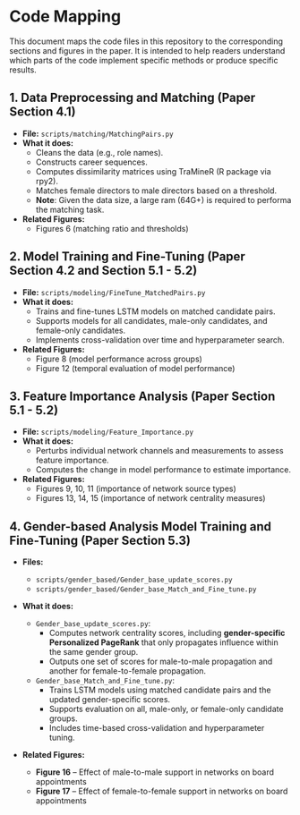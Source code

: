 # Code Mapping

This document maps the code files in this repository to the corresponding sections and figures in the paper. It is intended to help readers understand which parts of the code implement specific methods or produce specific results.

## 1. Data Preprocessing and Matching (Paper Section 4.1)

- **File:** `scripts/matching/MatchingPairs.py`
- **What it does:**  
  - Cleans the data (e.g., role names).  
  - Constructs career sequences.  
  - Computes dissimilarity matrices using TraMineR (R package via rpy2).  
  - Matches female directors to male directors based on a threshold.
  - **Note**: Given the data size, a large ram (64G+) is required to performa the matching task.
- **Related Figures:**  
  - Figures 6 (matching ratio and thresholds)

## 2. Model Training and Fine-Tuning (Paper Section 4.2 and Section 5.1 - 5.2)

- **File:** `scripts/modeling/FineTune_MatchedPairs.py`
- **What it does:**  
  - Trains and fine-tunes LSTM models on matched candidate pairs.  
  - Supports models for all candidates, male-only candidates, and female-only candidates.  
  - Implements cross-validation over time and hyperparameter search.
- **Related Figures:**  
  - Figure 8 (model performance across groups)  
  - Figure 12 (temporal evaluation of model performance)

## 3. Feature Importance Analysis (Paper Section 5.1 - 5.2)

- **File:** `scripts/modeling/Feature_Importance.py`
- **What it does:**  
  - Perturbs individual network channels and measurements to assess feature importance.  
  - Computes the change in model performance to estimate importance.
- **Related Figures:**  
  - Figures 9, 10, 11 (importance of network source types)  
  - Figures 13, 14, 15 (importance of network centrality measures)
 
## 4. Gender-based Analysis Model Training and Fine-Tuning (Paper Section 5.3)

- **Files:**  
  - `scripts/gender_based/Gender_base_update_scores.py`  
  - `scripts/gender_based/Gender_base_Match_and_Fine_tune.py`

- **What it does:**  
  - `Gender_base_update_scores.py`:  
    - Computes network centrality scores, including **gender-specific Personalized PageRank** that only propagates influence within the same gender group.  
    - Outputs one set of scores for male-to-male propagation and another for female-to-female propagation.  
  - `Gender_base_Match_and_Fine_tune.py`:  
    - Trains LSTM models using matched candidate pairs and the updated gender-specific scores.  
    - Supports evaluation on all, male-only, or female-only candidate groups.  
    - Includes time-based cross-validation and hyperparameter tuning.

- **Related Figures:**  
  - **Figure 16** – Effect of male-to-male support in networks on board appointments  
  - **Figure 17** – Effect of female-to-female support in networks on board appointments
